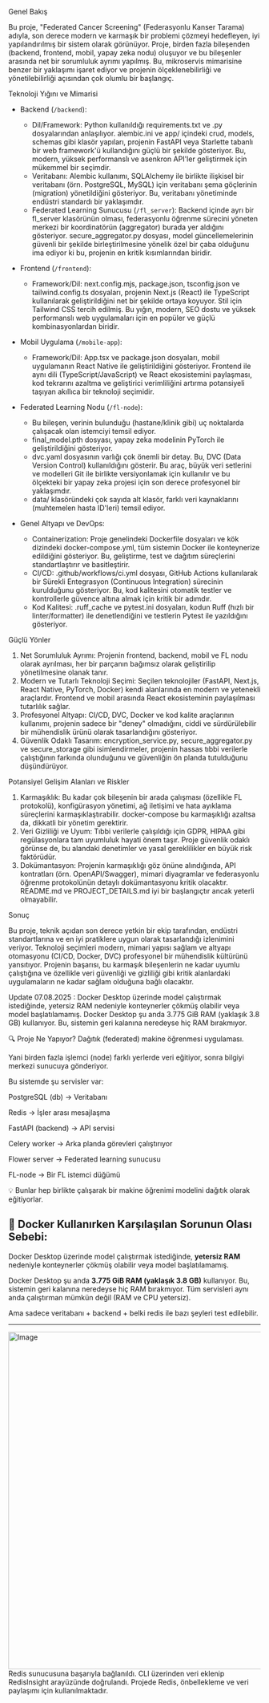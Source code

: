   Genel Bakış

  Bu proje, "Federated Cancer Screening" (Federasyonlu Kanser Tarama) adıyla, son derece modern ve karmaşık
  bir problemi çözmeyi hedefleyen, iyi yapılandırılmış bir sistem olarak görünüyor. Proje, birden fazla
  bileşenden (backend, frontend, mobil, yapay zeka nodu) oluşuyor ve bu bileşenler arasında net bir
  sorumluluk ayrımı yapılmış. Bu, mikroservis mimarisine benzer bir yaklaşımı işaret ediyor ve projenin
  ölçeklenebilirliği ve yönetilebilirliği açısından çok olumlu bir başlangıç.

  Teknoloji Yığını ve Mimarisi

   * Backend (`/backend`):
       * Dil/Framework: Python kullanıldığı requirements.txt ve .py dosyalarından anlaşılıyor. alembic.ini ve
         app/ içindeki crud, models, schemas gibi klasör yapıları, projenin FastAPI veya Starlette tabanlı bir
          web framework'ü kullandığını güçlü bir şekilde gösteriyor. Bu, modern, yüksek performanslı ve
         asenkron API'ler geliştirmek için mükemmel bir seçimdir.
       * Veritabanı: Alembic kullanımı, SQLAlchemy ile birlikte ilişkisel bir veritabanı (örn. PostgreSQL,
         MySQL) için veritabanı şema göçlerinin (migration) yönetildiğini gösteriyor. Bu, veritabanı
         yönetiminde endüstri standardı bir yaklaşımdır.
       * Federated Learning Sunucusu (`/fl_server`): Backend içinde ayrı bir fl_server klasörünün olması,
         federasyonlu öğrenme sürecini yöneten merkezi bir koordinatörün (aggregator) burada yer aldığını
         gösteriyor. secure_aggregator.py dosyası, model güncellemelerinin güvenli bir şekilde
         birleştirilmesine yönelik özel bir çaba olduğunu ima ediyor ki bu, projenin en kritik kısımlarından
         biridir.

   * Frontend (`/frontend`):
       * Framework/Dil: next.config.mjs, package.json, tsconfig.json ve tailwind.config.ts dosyaları, projenin
          Next.js (React) ile TypeScript kullanılarak geliştirildiğini net bir şekilde ortaya koyuyor. Stil
         için Tailwind CSS tercih edilmiş. Bu yığın, modern, SEO dostu ve yüksek performanslı web uygulamaları
          için en popüler ve güçlü kombinasyonlardan biridir.

   * Mobil Uygulama (`/mobile-app`):
       * Framework/Dil: App.tsx ve package.json dosyaları, mobil uygulamanın React Native ile geliştirildiğini
          gösteriyor. Frontend ile aynı dili (TypeScript/JavaScript) ve React ekosistemini paylaşması, kod
         tekrarını azaltma ve geliştirici verimliliğini artırma potansiyeli taşıyan akıllıca bir teknoloji
         seçimidir.

   * Federated Learning Nodu (`/fl-node`):
       * Bu bileşen, verinin bulunduğu (hastane/klinik gibi) uç noktalarda çalışacak olan istemciyi temsil
         ediyor.
       * final_model.pth dosyası, yapay zeka modelinin PyTorch ile geliştirildiğini gösteriyor.
       * dvc.yaml dosyasının varlığı çok önemli bir detay. Bu, DVC (Data Version Control) kullanıldığını
         gösterir. Bu araç, büyük veri setlerini ve modelleri Git ile birlikte versiyonlamak için kullanılır
         ve bu ölçekteki bir yapay zeka projesi için son derece profesyonel bir yaklaşımdır.
       * data/ klasöründeki çok sayıda alt klasör, farklı veri kaynaklarını (muhtemelen hasta ID'leri) temsil
         ediyor.

   * Genel Altyapı ve DevOps:
       * Containerization: Proje genelindeki Dockerfile dosyaları ve kök dizindeki docker-compose.yml, tüm
         sistemin Docker ile konteynerize edildiğini gösteriyor. Bu, geliştirme, test ve dağıtım süreçlerini
         standartlaştırır ve basitleştirir.
       * CI/CD: .github/workflows/ci.yml dosyası, GitHub Actions kullanılarak bir Sürekli Entegrasyon
         (Continuous Integration) sürecinin kurulduğunu gösteriyor. Bu, kod kalitesini otomatik testler ve
         kontrollerle güvence altına almak için kritik bir adımdır.
       * Kod Kalitesi: .ruff_cache ve pytest.ini dosyaları, kodun Ruff (hızlı bir linter/formatter) ile
         denetlendiğini ve testlerin Pytest ile yazıldığını gösteriyor.

  Güçlü Yönler

   1. Net Sorumluluk Ayrımı: Projenin frontend, backend, mobil ve FL nodu olarak ayrılması, her bir parçanın
      bağımsız olarak geliştirilip yönetilmesine olanak tanır.
   2. Modern ve Tutarlı Teknoloji Seçimi: Seçilen teknolojiler (FastAPI, Next.js, React Native, PyTorch,
      Docker) kendi alanlarında en modern ve yetenekli araçlardır. Frontend ve mobil arasında React
      ekosisteminin paylaşılması tutarlılık sağlar.
   3. Profesyonel Altyapı: CI/CD, DVC, Docker ve kod kalite araçlarının kullanımı, projenin sadece bir "deney"
      olmadığını, ciddi ve sürdürülebilir bir mühendislik ürünü olarak tasarlandığını gösteriyor.
   4. Güvenlik Odaklı Tasarım: encryption_service.py, secure_aggregator.py ve secure_storage gibi
      isimlendirmeler, projenin hassas tıbbi verilerle çalıştığının farkında olunduğunu ve güvenliğin ön planda
       tutulduğunu düşündürüyor.

  Potansiyel Gelişim Alanları ve Riskler

   1. Karmaşıklık: Bu kadar çok bileşenin bir arada çalışması (özellikle FL protokolü), konfigürasyon yönetimi,
       ağ iletişimi ve hata ayıklama süreçlerini karmaşıklaştırabilir. docker-compose bu karmaşıklığı azaltsa
      da, dikkatli bir yönetim gerektirir.
   2. Veri Gizliliği ve Uyum: Tıbbi verilerle çalışıldığı için GDPR, HIPAA gibi regülasyonlara tam uyumluluk
      hayati önem taşır. Proje güvenlik odaklı görünse de, bu alandaki denetimler ve yasal gereklilikler en
      büyük risk faktörüdür.
   3. Dokümantasyon: Projenin karmaşıklığı göz önüne alındığında, API kontratları (örn. OpenAPI/Swagger),
      mimari diyagramlar ve federasyonlu öğrenme protokolünün detaylı dokümantasyonu kritik olacaktır.
      README.md ve PROJECT_DETAILS.md iyi bir başlangıçtır ancak yeterli olmayabilir.

  Sonuç

  Bu proje, teknik açıdan son derece yetkin bir ekip tarafından, endüstri standartlarına ve en iyi
  pratiklere uygun olarak tasarlandığı izlenimini veriyor. Teknoloji seçimleri modern, mimari yapısı sağlam
  ve altyapı otomasyonu (CI/CD, Docker, DVC) profesyonel bir mühendislik kültürünü yansıtıyor. Projenin
  başarısı, bu karmaşık bileşenlerin ne kadar uyumlu çalıştığına ve özellikle veri güvenliği ve gizliliği
  gibi kritik alanlardaki uygulamaların ne kadar sağlam olduğuna bağlı olacaktır.

  Update 07.08.2025 : Docker Desktop üzerinde model çalıştırmak istediğinde, yetersiz RAM nedeniyle konteynerler çökmüş olabilir veya model başlatılamamış. Docker Desktop şu anda 3.775 GiB RAM (yaklaşık 3.8 GB) kullanıyor. Bu, sistemin geri kalanına neredeyse hiç RAM bırakmıyor.

  🔍 Proje Ne Yapıyor?
  Dağıtık (federated) makine öğrenmesi uygulaması.

Yani birden fazla işlemci (node) farklı yerlerde veri eğitiyor, sonra bilgiyi merkezi sunucuya gönderiyor.

Bu sistemde şu servisler var:

PostgreSQL (db) → Veritabanı

Redis → İşler arası mesajlaşma

FastAPI (backend) → API servisi

Celery worker → Arka planda görevleri çalıştırıyor

Flower server → Federated learning sunucusu

FL-node → Bir FL istemci düğümü

💡 Bunlar hep birlikte çalışarak bir makine öğrenimi modelini dağıtık olarak eğitiyorlar.

## 🧪 Docker Kullanırken Karşılaşılan Sorunun Olası Sebebi:

Docker Desktop üzerinde model çalıştırmak istediğinde, **yetersiz RAM** nedeniyle konteynerler çökmüş olabilir veya model başlatılamamış.

Docker Desktop şu anda **3.775 GiB RAM (yaklaşık 3.8 GB)** kullanıyor. Bu, sistemin geri kalanına neredeyse hiç RAM bırakmıyor.
Tüm servisleri aynı anda çalıştırman mümkün değil (RAM ve CPU yetersiz).

Ama sadece veritabanı + backend + belki redis ile bazı şeyleri test edilebilir.

---


<img width="946" height="673" alt="Image" src="https://github.com/user-attachments/assets/80d56890-8952-4dfa-9446-72a333b671ec" />
Redis sunucusuna başarıyla bağlanıldı. CLI üzerinden veri eklenip RedisInsight arayüzünde doğrulandı. Projede Redis, önbellekleme ve veri paylaşımı için kullanılmaktadır.

